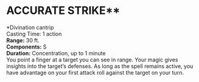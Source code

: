 # ACCURATE STRIKE**
*Divination cantrip<br/>
Casting Time: 1 action<br/>
**Range:** 30 ft.<br/>
**Components:** S<br/>
**Duration:**  Concentration, up to 1 minute<br/>
  You point a finger at a target you can see in range. Your magic gives insights into the target’s defenses. As long as the spell remains active, you have advantage on your first attack roll against the target on your turn.
